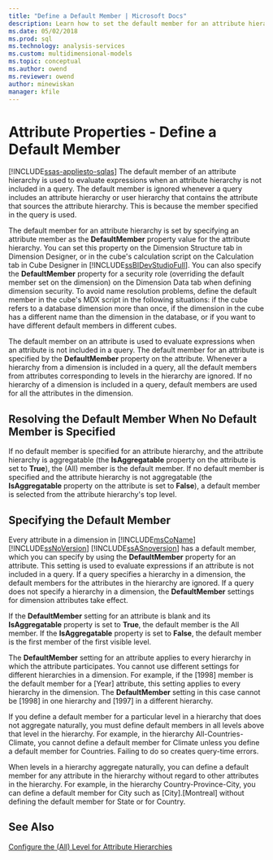 ```yaml
---
title: "Define a Default Member | Microsoft Docs"
description: Learn how to set the default member for an attribute hierarchy by specifying an attribute member as the DefaultMember."
ms.date: 05/02/2018
ms.prod: sql
ms.technology: analysis-services
ms.custom: multidimensional-models
ms.topic: conceptual
ms.author: owend
ms.reviewer: owend
author: minewiskan
manager: kfile
---
```

# Attribute Properties - Define a Default Member
[!INCLUDE[ssas-appliesto-sqlas](../includes/ssas-appliesto-sqlas.md)]
  The default member of an attribute hierarchy is used to evaluate expressions when an attribute hierarchy is not included in a query. The default member is ignored whenever a query includes an attribute hierarchy or user hierarchy that contains the attribute that sources the attribute hierarchy. This is because the member specified in the query is used.  
  
 The default member for an attribute hierarchy is set by specifying an attribute member as the **DefaultMember** property value for the attribute hierarchy. You can set this property on the Dimension Structure tab in Dimension Designer, or in the cube's calculation script on the Calculation tab in Cube Designer in [!INCLUDE[ssBIDevStudioFull](../includes/ssbidevstudiofull-md.md)]. You can also specify the **DefaultMember** property for a security role (overriding the default member set on the dimension) on the Dimension Data tab when defining dimension security. To avoid name resolution problems, define the default member in the cube's MDX script in the following situations: if the cube refers to a database dimension more than once, if the dimension in the cube has a different name than the dimension in the database, or if you want to have different default members in different cubes.  
  
 The default member on an attribute is used to evaluate expressions when an attribute is not included in a query. The default member for an attribute is specified by the **DefaultMember** property on the attribute. Whenever a hierarchy from a dimension is included in a query, all the default members from attributes corresponding to levels in the hierarchy are ignored. If no hierarchy of a dimension is included in a query, default members are used for all the attributes in the dimension.  
  
## Resolving the Default Member When No Default Member is Specified  
 If no default member is specified for an attribute hierarchy, and the attribute hierarchy is aggregatable (the **IsAggregatable** property on the attribute is set to **True**), the (All) member is the default member. If no default member is specified and the attribute hierarchy is not aggregatable (the **IsAggregatable** property on the attribute is set to **False**), a default member is selected from the attribute hierarchy's top level.  
  
## Specifying the Default Member  
 Every attribute in a dimension in [!INCLUDE[msCoName](../includes/msconame-md.md)] [!INCLUDE[ssNoVersion](../includes/ssnoversion-md.md)] [!INCLUDE[ssASnoversion](../includes/ssasnoversion-md.md)] has a default member, which you can specify by using the **DefaultMember** property for an attribute. This setting is used to evaluate expressions if an attribute is not included in a query. If a query specifies a hierarchy in a dimension, the default members for the attributes in the hierarchy are ignored. If a query does not specify a hierarchy in a dimension, the **DefaultMember** settings for dimension attributes take effect.  
  
 If the **DefaultMember** setting for an attribute is blank and its **IsAggregatable** property is set to **True**, the default member is the All member. If the **IsAggregatable** property is set to **False**, the default member is the first member of the first visible level.  
  
 The **DefaultMember** setting for an attribute applies to every hierarchy in which the attribute participates. You cannot use different settings for different hierarchies in a dimension. For example, if the [1998] member is the default member for a [Year] attribute, this setting applies to every hierarchy in the dimension. The **DefaultMember** setting in this case cannot be [1998] in one hierarchy and [1997] in a different hierarchy.  
  
 If you define a default member for a particular level in a hierarchy that does not aggregate naturally, you must define default members in all levels above that level in the hierarchy. For example, in the hierarchy All-Countries-Climate, you cannot define a default member for Climate unless you define a default member for Countries. Failing to do so creates query-time errors.  
  
 When levels in a hierarchy aggregate naturally, you can define a default member for any attribute in the hierarchy without regard to other attributes in the hierarchy. For example, in the hierarchy Country-Province-City, you can define a default member for City such as [City].[Montreal] without defining the default member for State or for Country.  
  
## See Also  
 [Configure the &#40;All&#41; Level for Attribute Hierarchies](../../analysis-services/multidimensional-models/database-dimensions-configure-the-all-level-for-attribute-hierarchies.md)  
  
  
